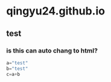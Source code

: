 # qingyu24.github.io

## test
### is this can auto chang to html?

```python
a="test"
b="test"
c=a+b
```

